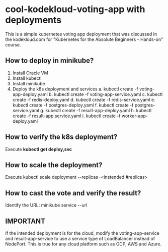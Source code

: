 # cool-kodekloud-voting-app with deployments

This is a simple kubernetes voting app deployment that was discussed in the kodekloud.com
for "Kubernetes for the Absolute Beginners - Hands-on" course.

## How to deploy in minikube?
1.  Install Oracle VM
2.  Install kubectl
3.  Install minikube
4.  Deploy the k8s deployment and services
    a. kubectl create -f voting-app-deploy.yaml
    b. kubectl create -f voting-app-service.yaml
    c. kubectl create -f redis-deploy.yaml
    d. kubectl create -f redis-service.yaml
    e. kubectl create -f postgres-deploy.yaml
    f. kubectl create -f postgres-service.yaml
    g. kubectl create -f result-app-deploy.yaml
    h. kubectl create -f result-app.service.yaml
    i. kubectl create -f worker-app-deploy.yaml


## How to verify the k8s deployment?
Execute **kubectl get deploy,svc**

## How to scale the deployment?
Execute kubectl scale deployment <deployment-name> --replicas=<instended #replicas>
  
## How to cast the vote and verify the result?
Identify the URL: minikube service <service-name> --url
  
  
## IMPORTANT ##
If the intended deployment is for the cloud, modify the voting-app-service and result-app-service to use a service type of LoadBalancer instead of NodePort.
This is true for any cloud platform such as GCP, AWS and Azure.
  
